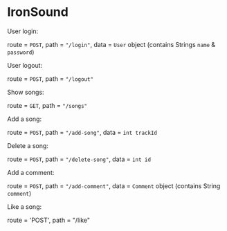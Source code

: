 # IronSound

User login: 

  route = `POST`, path = `"/login"`, data = `User` object (contains Strings `name` & `password`) 
  
User logout:

  route = `POST`, path = `"/logout"` 

Show songs:  

  route = `GET`, path = `"/songs"`
  
Add a song: 

  route = `POST`, path = `"/add-song"`, data = `int trackId`
  
Delete a song:

  route = `POST`, path = `"/delete-song"`, data = `int id`
  
Add a comment:
  
  route = `POST`, path = `"/add-comment"`, data = `Comment` object (contains String `comment`)
  
Like a song:

  route = 'POST', path = "/like"
  
